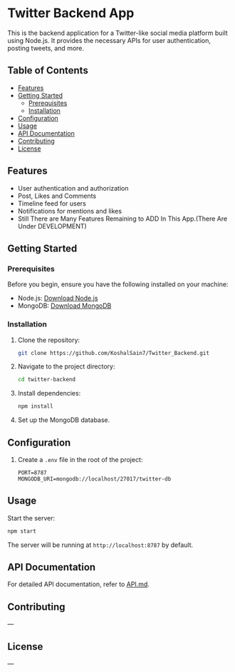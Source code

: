 # Twitter Backend App

This is the backend application for a Twitter-like social media platform built using Node.js. It provides the necessary APIs for user authentication, posting tweets, and more.

## Table of Contents

- [Features](#features)
- [Getting Started](#getting-started)
  - [Prerequisites](#prerequisites)
  - [Installation](#installation)
- [Configuration](#configuration)
- [Usage](#usage)
- [API Documentation](#api-documentation)
- [Contributing](#contributing)
- [License](#license)

## Features

- User authentication and authorization
- Post, Likes and Comments
- Timeline feed for users
- Notifications for mentions and likes
- Still There are Many Features Remaining to ADD In This App.(There Are Under DEVELOPMENT)

## Getting Started

### Prerequisites

Before you begin, ensure you have the following installed on your machine:

- Node.js: [Download Node.js](https://nodejs.org/)
- MongoDB: [Download MongoDB](https://www.mongodb.com/try/download/community)

### Installation

1. Clone the repository:

   ```bash
   git clone https://github.com/KoshalSain7/Twitter_Backend.git
   ```

2. Navigate to the project directory:

   ```bash
   cd twitter-backend
   ```

3. Install dependencies:

   ```bash
   npm install
   ```

4. Set up the MongoDB database.

## Configuration

1. Create a `.env` file in the root of the project:

   ```env
   PORT=8787
   MONGODB_URI=mongodb://localhost/27017/twitter-db
   ```


## Usage

Start the server:

```bash
npm start
```

The server will be running at `http://localhost:8787` by default.

## API Documentation

For detailed API documentation, refer to [API.md](API.md).

## Contributing

—

## License

—
```

